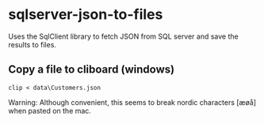 # sqlserver-json-to-files
Uses the SqlClient library to fetch JSON from SQL server and save the results to files.


## Copy a file to cliboard (windows)

`clip < data\Customers.json`

Warning: Although convenient, this seems to break nordic characters [æøå] when pasted on the mac.